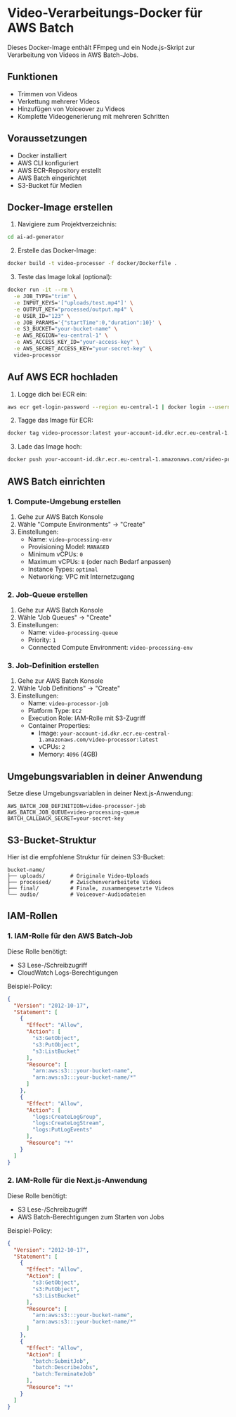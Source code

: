 # Video-Verarbeitungs-Docker für AWS Batch

Dieses Docker-Image enthält FFmpeg und ein Node.js-Skript zur Verarbeitung von Videos in AWS Batch-Jobs.

## Funktionen

- Trimmen von Videos
- Verkettung mehrerer Videos
- Hinzufügen von Voiceover zu Videos
- Komplette Videogenerierung mit mehreren Schritten

## Voraussetzungen

- Docker installiert
- AWS CLI konfiguriert
- AWS ECR-Repository erstellt
- AWS Batch eingerichtet
- S3-Bucket für Medien

## Docker-Image erstellen

1. Navigiere zum Projektverzeichnis:

```bash
cd ai-ad-generator
```

2. Erstelle das Docker-Image:

```bash
docker build -t video-processor -f docker/Dockerfile .
```

3. Teste das Image lokal (optional):

```bash
docker run -it --rm \
  -e JOB_TYPE="trim" \
  -e INPUT_KEYS='["uploads/test.mp4"]' \
  -e OUTPUT_KEY="processed/output.mp4" \
  -e USER_ID="123" \
  -e JOB_PARAMS='{"startTime":0,"duration":10}' \
  -e S3_BUCKET="your-bucket-name" \
  -e AWS_REGION="eu-central-1" \
  -e AWS_ACCESS_KEY_ID="your-access-key" \
  -e AWS_SECRET_ACCESS_KEY="your-secret-key" \
  video-processor
```

## Auf AWS ECR hochladen

1. Logge dich bei ECR ein:

```bash
aws ecr get-login-password --region eu-central-1 | docker login --username AWS --password-stdin your-account-id.dkr.ecr.eu-central-1.amazonaws.com
```

2. Tagge das Image für ECR:

```bash
docker tag video-processor:latest your-account-id.dkr.ecr.eu-central-1.amazonaws.com/video-processor:latest
```

3. Lade das Image hoch:

```bash
docker push your-account-id.dkr.ecr.eu-central-1.amazonaws.com/video-processor:latest
```

## AWS Batch einrichten

### 1. Compute-Umgebung erstellen

1. Gehe zur AWS Batch Konsole
2. Wähle "Compute Environments" → "Create"
3. Einstellungen:
   - Name: `video-processing-env`
   - Provisioning Model: `MANAGED`
   - Minimum vCPUs: `0`
   - Maximum vCPUs: `8` (oder nach Bedarf anpassen)
   - Instance Types: `optimal`
   - Networking: VPC mit Internetzugang

### 2. Job-Queue erstellen

1. Gehe zur AWS Batch Konsole
2. Wähle "Job Queues" → "Create"
3. Einstellungen:
   - Name: `video-processing-queue`
   - Priority: `1`
   - Connected Compute Environment: `video-processing-env`

### 3. Job-Definition erstellen

1. Gehe zur AWS Batch Konsole
2. Wähle "Job Definitions" → "Create"
3. Einstellungen:
   - Name: `video-processor-job`
   - Platform Type: `EC2`
   - Execution Role: IAM-Rolle mit S3-Zugriff
   - Container Properties:
     - Image: `your-account-id.dkr.ecr.eu-central-1.amazonaws.com/video-processor:latest`
     - vCPUs: `2`
     - Memory: `4096` (4GB)

## Umgebungsvariablen in deiner Anwendung

Setze diese Umgebungsvariablen in deiner Next.js-Anwendung:

```
AWS_BATCH_JOB_DEFINITION=video-processor-job
AWS_BATCH_JOB_QUEUE=video-processing-queue
BATCH_CALLBACK_SECRET=your-secret-key
```

## S3-Bucket-Struktur

Hier ist die empfohlene Struktur für deinen S3-Bucket:

```
bucket-name/
├── uploads/        # Originale Video-Uploads
├── processed/      # Zwischenverarbeitete Videos
├── final/          # Finale, zusammengesetzte Videos
└── audio/          # Voiceover-Audiodateien
```

## IAM-Rollen

### 1. IAM-Rolle für den AWS Batch-Job

Diese Rolle benötigt:
- S3 Lese-/Schreibzugriff
- CloudWatch Logs-Berechtigungen

Beispiel-Policy:

```json
{
  "Version": "2012-10-17",
  "Statement": [
    {
      "Effect": "Allow",
      "Action": [
        "s3:GetObject",
        "s3:PutObject",
        "s3:ListBucket"
      ],
      "Resource": [
        "arn:aws:s3:::your-bucket-name",
        "arn:aws:s3:::your-bucket-name/*"
      ]
    },
    {
      "Effect": "Allow",
      "Action": [
        "logs:CreateLogGroup",
        "logs:CreateLogStream",
        "logs:PutLogEvents"
      ],
      "Resource": "*"
    }
  ]
}
```

### 2. IAM-Rolle für die Next.js-Anwendung

Diese Rolle benötigt:
- S3 Lese-/Schreibzugriff
- AWS Batch-Berechtigungen zum Starten von Jobs

Beispiel-Policy:

```json
{
  "Version": "2012-10-17",
  "Statement": [
    {
      "Effect": "Allow",
      "Action": [
        "s3:GetObject",
        "s3:PutObject",
        "s3:ListBucket"
      ],
      "Resource": [
        "arn:aws:s3:::your-bucket-name",
        "arn:aws:s3:::your-bucket-name/*"
      ]
    },
    {
      "Effect": "Allow",
      "Action": [
        "batch:SubmitJob",
        "batch:DescribeJobs",
        "batch:TerminateJob"
      ],
      "Resource": "*"
    }
  ]
}
``` 